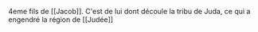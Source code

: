4eme fils de [[Jacob]].
C'est de lui dont découle la tribu de Juda, ce qui a engendré la région de [[Judée]]